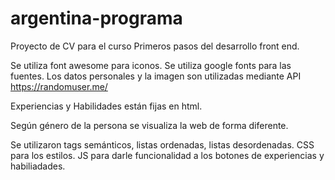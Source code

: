 # argentina-programa
Proyecto de CV para el curso Primeros pasos del desarrollo front end.

Se utiliza font awesome para iconos.
Se utiliza google fonts para las fuentes.
Los datos personales y la imagen son utilizadas mediante API https://randomuser.me/

Experiencias y Habilidades están fijas en html.

Según género de la persona se visualiza la web de forma diferente.

Se utilizaron tags semánticos, listas ordenadas, listas desordenadas. 
CSS para los estilos.
JS para darle funcionalidad a los botones de experiencias y habiliadades.

